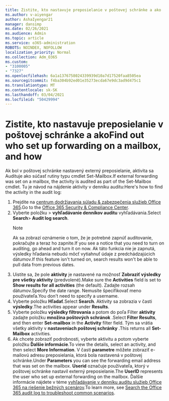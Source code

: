 ```yaml
---
title: Zistite, kto nastavuje preposielanie v poštovej schránke a ako
ms.author: v-aiyengar
author: AshaIyengar21
manager: dansimp
ms.date: 02/26/2021
ms.audience: Admin
ms.topic: article
ms.service: o365-administration
ROBOTS: NOINDEX, NOFOLLOW
localization_priority: Normal
ms.collection: Adm_O365
ms.custom:
- "3100005"
- "7327"
ms.openlocfilehash: 6a1a1376758024339939d10a7d17520faa8505ea
ms.sourcegitcommit: f4ba304b92ed01e35273ecda67e9dc3ad9d475c1
ms.translationtype: MT
ms.contentlocale: sk-SK
ms.lasthandoff: 03/04/2021
ms.locfileid: "50429994"
---
```

# <a name="find-out-who-set-up-forwarding-on-a-mailbox-and-how"></a><span data-ttu-id="d5a03-102">Zistite, kto nastavuje preposielanie v poštovej schránke a ako</span><span class="sxs-lookup"><span data-stu-id="d5a03-102">Find out who set up forwarding on a mailbox, and how</span></span>

<span data-ttu-id="d5a03-103">Ak bol v poštovej schránke nastavený externý preposielanie, aktivita sa Audituje ako súčasť rutiny typu cmdlet Set-Mailbox.</span><span class="sxs-lookup"><span data-stu-id="d5a03-103">If external forwarding was set on a mailbox, the activity is audited as part of the Set-Mailbox cmdlet.</span></span> <span data-ttu-id="d5a03-104">Tu je návod na nájdenie aktivity v denníku auditu:</span><span class="sxs-lookup"><span data-stu-id="d5a03-104">Here's how to find the activity in the audit log:</span></span>

1. <span data-ttu-id="d5a03-105">Prejdite na [centrum dodržiavania súladu & zabezpečenia služieb Office 365](https://go.microsoft.com/fwlink/p/?linkid=2077143).</span><span class="sxs-lookup"><span data-stu-id="d5a03-105">Go to the [Office 365 Security & Compliance Center](https://go.microsoft.com/fwlink/p/?linkid=2077143).</span></span>
1. <span data-ttu-id="d5a03-106">Vyberte položku >  **vyhľadávanie denníkov auditu** vyhľadávania.</span><span class="sxs-lookup"><span data-stu-id="d5a03-106">Select **Search**> **Audit log search**.</span></span>
    > [!NOTE]
    > <span data-ttu-id="d5a03-107">Ak sa zobrazí oznámenie o tom, že je potrebné zapnúť auditovanie, pokračujte a teraz ho zapnite.</span><span class="sxs-lookup"><span data-stu-id="d5a03-107">If you see a notice that you need to turn on auditing, go ahead and turn it on now.</span></span> <span data-ttu-id="d5a03-108">Ak táto funkcia nie je zapnutá, výsledky hľadania nebudú môcť vytiahnuť údaje z predchádzajúcich dátumov.</span><span class="sxs-lookup"><span data-stu-id="d5a03-108">If this feature isn't turned on, search results won't be able to pull data from previous dates.</span></span>
1. <span data-ttu-id="d5a03-109">Uistite sa, že pole **aktivity** je nastavené na možnosť **Zobraziť výsledky pre všetky aktivity** (predvolené).</span><span class="sxs-lookup"><span data-stu-id="d5a03-109">Make sure the **Activities** field is set to **Show results for all activities** (the default).</span></span> <span data-ttu-id="d5a03-110">Zadajte rozsah dátumov.</span><span class="sxs-lookup"><span data-stu-id="d5a03-110">Specify the date range.</span></span> <span data-ttu-id="d5a03-111">Nemusíte špecifikovať meno používateľa.</span><span class="sxs-lookup"><span data-stu-id="d5a03-111">You don't need to specify a username.</span></span>
1. <span data-ttu-id="d5a03-112">Vyberte položku **Hľadať**.</span><span class="sxs-lookup"><span data-stu-id="d5a03-112">Select **Search**.</span></span> <span data-ttu-id="d5a03-113">Aktivity sa zobrazia v časti **výsledky**.</span><span class="sxs-lookup"><span data-stu-id="d5a03-113">The activities appear under **Results**.</span></span>
1. <span data-ttu-id="d5a03-114">Vyberte položku **výsledky filtrovania** a potom do poľa Filter **aktivity** zadajte položku **množina poštových schránok** .</span><span class="sxs-lookup"><span data-stu-id="d5a03-114">Select **Filter Results**, and then enter **Set-mailbox** in the **Activity** filter field.</span></span> <span data-ttu-id="d5a03-115">Tým sa vrátia všetky aktivity v **nastaveniach poštovej schránky** .</span><span class="sxs-lookup"><span data-stu-id="d5a03-115">This returns all **Set-Mailbox** activities.</span></span>
1. <span data-ttu-id="d5a03-116">Ak chcete zobraziť podrobnosti, vyberte aktivitu a potom vyberte položku **Ďalšie informácie**.</span><span class="sxs-lookup"><span data-stu-id="d5a03-116">To view the details, select an activity, and then select **More Information**.</span></span> <span data-ttu-id="d5a03-117">V časti **parametre** môžete zobraziť e-mailovú adresu preposielania, ktorá bola nastavená v poštovej schránke.</span><span class="sxs-lookup"><span data-stu-id="d5a03-117">Under **Parameters** you can see the forwarding email address that was set on the mailbox.</span></span> <span data-ttu-id="d5a03-118">**Userid** označuje používateľa, ktorý v poštovej schránke nastavil externý preposielanie.</span><span class="sxs-lookup"><span data-stu-id="d5a03-118">The **UserID** represents the user who set up external forwarding on the mailbox.</span></span>
<span data-ttu-id="d5a03-119">Ďalšie informácie nájdete v téme [vyhľadávanie v denníku auditu služieb Office 365 na riešenie bežných scenárov](https://go.microsoft.com/fwlink/?linkid=2103944).</span><span class="sxs-lookup"><span data-stu-id="d5a03-119">To learn more, see [Search the Office 365 audit log to troubleshoot common scenarios](https://go.microsoft.com/fwlink/?linkid=2103944).</span></span>